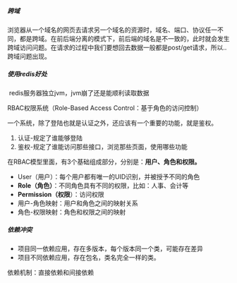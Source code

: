 ##### 跨域

   浏览器从一个域名的网页去请求另一个域名的资源时，域名、端口、协议任一不同，都是跨域。在前后端分离的模式下，前后端的域名是不一致的，此时就会发生跨域访问问题。在请求的过程中我们要想回去数据一般都是post/get请求，所以..跨域问题出现。

##### 使用redis好处

​     redis服务器独立jvm，jvm崩了还是能顺利读取数据

RBAC权限系统（Role-Based Access Control：基于角色的访问控制）

一个系统，除了登陆也就是认证之外，还应该有一个重要的功能，就是鉴权。

1. 认证-规定了谁能够登陆
2. 鉴权-规定了谁能访问那些接口，浏览那些页面，使用哪些功能

在RBAC模型里面，有3个基础组成部分，分别是：**用户、角色和权限。**

- User（用户）：每个用户都有唯一的UID识别，并被授予不同的角色
- **Role（角色）**：不同角色具有不同的权限，比如：人事、会计等
- **Permission（权限**）：访问权限
- 用户-角色映射：用户和角色之间的映射关系
- 角色-权限映射：角色和权限之间的映射

##### 依赖冲突

- 项目同一依赖应用，存在多版本，每个版本同一个类，可能存在差异
- 项目不同依赖应用，存在包名，类名完全一样的类。

依赖机制：直接依赖和间接依赖







